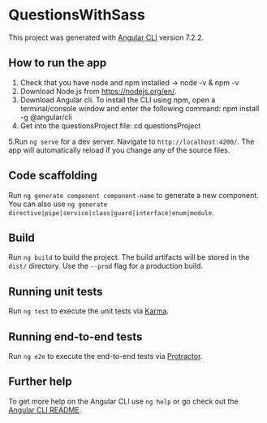 # QuestionsWithSass

This project was generated with [Angular CLI](https://github.com/angular/angular-cli) version 7.2.2.

## How to run the app 

1. Check that you have node and npm installed -> node -v & npm -v
2. Download Node.js from https://nodejs.org/en/.
3. Download Angular cli. To install the CLI using npm, open a terminal/console window and enter the 
  following command:   npm install -g @angular/cli
4. Get into the questionsProject file: cd questionsProject

5.Run `ng serve` for a dev server. Navigate to `http://localhost:4200/`. The app will automatically reload if you change any of the source files.

## Code scaffolding

Run `ng generate component component-name` to generate a new component. You can also use `ng generate directive|pipe|service|class|guard|interface|enum|module`.

## Build

Run `ng build` to build the project. The build artifacts will be stored in the `dist/` directory. Use the `--prod` flag for a production build.

## Running unit tests

Run `ng test` to execute the unit tests via [Karma](https://karma-runner.github.io).

## Running end-to-end tests

Run `ng e2e` to execute the end-to-end tests via [Protractor](http://www.protractortest.org/).

## Further help

To get more help on the Angular CLI use `ng help` or go check out the [Angular CLI README](https://github.com/angular/angular-cli/blob/master/README.md).
